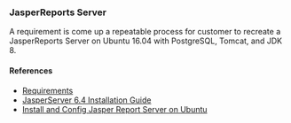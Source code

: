 ### JasperReports Server
A requirement is come up a repeatable process for customer to recreate a JasperReports Server on Ubuntu 16.04 with PostgreSQL, Tomcat, and JDK 8.

#### References
- [Requirements](https://docs.google.com/document/d/1Mytx-PIJIoJq2VXgsNE7t1lVWC_7pRd7ryMwGH4cIoA/edit?ts=5aa948a0)  
- [JasperServer 6.4 Installation Guide](https://community.jaspersoft.com/system/files/restricted-docs/jasperreports-server-install-guide_8.pdf)   
- [Install and Config Jasper Report Server on Ubuntu](https://www.lifeonnetwork.com/linux/install-configure-jasper-report-server-ubuntu-server/)  
